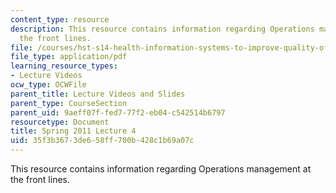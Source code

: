 ```yaml
---
content_type: resource
description: This resource contains information regarding Operations management at
  the front lines.
file: /courses/hst-s14-health-information-systems-to-improve-quality-of-care-in-resource-poor-settings-spring-2012/35f3b3673de658ff700b428c1b69a07c_MITHST_S14S12_lec06_1104.pdf
file_type: application/pdf
learning_resource_types:
- Lecture Videos
ocw_type: OCWFile
parent_title: Lecture Videos and Slides
parent_type: CourseSection
parent_uid: 9aeff07f-fed7-77f2-eb04-c542514b6797
resourcetype: Document
title: Spring 2011 Lecture 4
uid: 35f3b367-3de6-58ff-700b-428c1b69a07c
---
```

This resource contains information regarding Operations management at the front lines.


